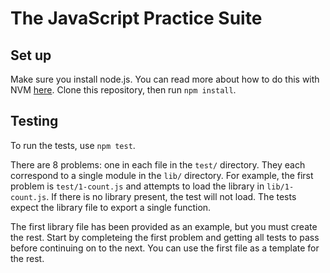# The JavaScript Practice Suite

## Set up

Make sure you install node.js. You can read more about how to do this with NVM
[here](https://github.com/creationix/nvm#install-script). Clone this repository,
then run `npm install`.

## Testing

To run the tests, use `npm test`.

There are 8 problems: one in each file in the `test/` directory. They each
correspond to a single module in the `lib/` directory. For example, the first
problem is `test/1-count.js` and attempts to load the library in
`lib/1-count.js`. If there is no library present, the test will not load. The
tests expect the library file to export a single function.

The first library file has been provided as an example, but you must create the
rest. Start by completeing the first problem and getting all tests to pass
before continuing on to the next. You can use the first file as a template for
the rest.
